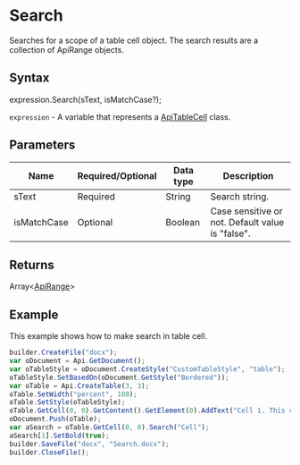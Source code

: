 # Search

Searches for a scope of a table cell object. The search results are a collection of ApiRange objects.

## Syntax

expression.Search(sText, isMatchCase?);

`expression` - A variable that represents a [ApiTableCell](../ApiTableCell.md) class.

## Parameters

| **Name** | **Required/Optional** | **Data type** | **Description** |
| ------------- | ------------- | ------------- | ------------- |
| sText | Required | String | Search string. |
| isMatchCase | Optional | Boolean | Case sensitive or not. Default value is "false". |

## Returns

Array<[ApiRange](../../ApiRange/ApiRange.md)>

## Example

This example shows how to make search in table cell.

```javascript
builder.CreateFile("docx");
var oDocument = Api.GetDocument();
var oTableStyle = oDocument.CreateStyle("CustomTableStyle", "table");
oTableStyle.SetBasedOn(oDocument.GetStyle("Bordered"));
var oTable = Api.CreateTable(3, 3);
oTable.SetWidth("percent", 100);
oTable.SetStyle(oTableStyle);
oTable.GetCell(0, 0).GetContent().GetElement(0).AddText("Cell 1. This cell is in the first row.");
oDocument.Push(oTable);
var aSearch = oTable.GetCell(0, 0).Search("Cell");
aSearch[1].SetBold(true);
builder.SaveFile("docx", "Search.docx");
builder.CloseFile();
```